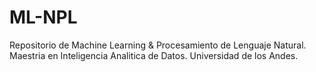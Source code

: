 # ML-NPL
Repositorio de Machine Learning &amp; Procesamiento de Lenguaje Natural. Maestria en Inteligencia Analitica de Datos. Universidad de los Andes.
